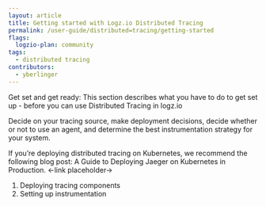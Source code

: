```yaml
---
layout: article
title: Getting started with Logz.io Distributed Tracing
permalink: /user-guide/distributed=tracing/getting-started
flags:
  logzio-plan: community
tags:
  - distributed tracing
contributors:
  - yberlinger
---
```

Get set and get ready: This section describes what you have to do to get set up - before you can use Distributed Tracing in logz.io 

Decide on your tracing source, make deployment decisions, decide whether or not to use an agent, and determine the best instrumentation strategy for your system. 

If you’re deploying distributed tracing on Kubernetes, we recommend the following blog post: A Guide to Deploying Jaeger on Kubernetes in Production.   <-link placeholder->

1. Deploying tracing components
2. Setting up instrumentation



